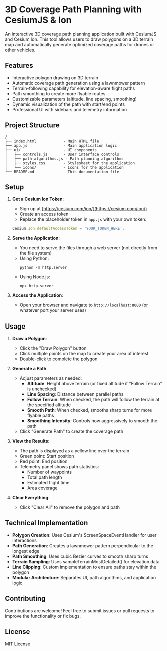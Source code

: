 # 3D Coverage Path Planning with CesiumJS & Ion

An interactive 3D coverage path planning application built with CesiumJS and Cesium Ion. This tool allows users to draw polygons on a 3D terrain map and automatically generate optimized coverage paths for drones or other vehicles.

## Features

- Interactive polygon drawing on 3D terrain
- Automatic coverage path generation using a lawnmower pattern
- Terrain-following capability for elevation-aware flight paths
- Path smoothing to create more flyable routes
- Customizable parameters (altitude, line spacing, smoothing)
- Dynamic visualization of the path with start/end points
- Professional UI with sidebars and telemetry information

## Project Structure

```
/
├── index.html            - Main HTML file
├── app.js                - Main application logic
├── ui/                   - UI components
│   ├── controls.js       - User interface controls
│   ├── path-algorithms.js - Path planning algorithms
│   ├── styles.css        - Stylesheet for the application
│   └── icons/            - Icons for the application
└── README.md             - This documentation file
```

## Setup

1. **Get a Cesium Ion Token**:
   - Sign up at [https://cesium.com/ion/](https://cesium.com/ion/)
   - Create an access token
   - Replace the placeholder token in `app.js` with your own token:
   ```javascript
   Cesium.Ion.defaultAccessToken = 'YOUR_TOKEN_HERE';
   ```

2. **Serve the Application**:
   - You need to serve the files through a web server (not directly from the file system)
   - Using Python:
     ```
     python -m http.server
     ```
   - Using Node.js:
     ```
     npx http-server
     ```

3. **Access the Application**:
   - Open your browser and navigate to `http://localhost:8000` (or whatever port your server uses)

## Usage

1. **Draw a Polygon**:
   - Click the "Draw Polygon" button
   - Click multiple points on the map to create your area of interest
   - Double-click to complete the polygon

2. **Generate a Path**:
   - Adjust parameters as needed:
     - **Altitude**: Height above terrain (or fixed altitude if "Follow Terrain" is unchecked)
     - **Line Spacing**: Distance between parallel paths
     - **Follow Terrain**: When checked, the path will follow the terrain at the specified altitude
     - **Smooth Path**: When checked, smooths sharp turns for more flyable paths
     - **Smoothing Intensity**: Controls how aggressively to smooth the path
   - Click "Generate Path" to create the coverage path

3. **View the Results**:
   - The path is displayed as a yellow line over the terrain
   - Green point: Start position
   - Red point: End position
   - Telemetry panel shows path statistics:
     - Number of waypoints
     - Total path length
     - Estimated flight time
     - Area coverage

4. **Clear Everything**:
   - Click "Clear All" to remove the polygon and path

## Technical Implementation

- **Polygon Creation**: Uses Cesium's ScreenSpaceEventHandler for user interactions
- **Path Generation**: Creates a lawnmower pattern perpendicular to the longest edge
- **Path Smoothing**: Uses cubic Bezier curves to smooth sharp turns
- **Terrain Sampling**: Uses sampleTerrainMostDetailed() for elevation data
- **Line Clipping**: Custom implementation to ensure paths stay within the polygon
- **Modular Architecture**: Separates UI, path algorithms, and application logic

## Contributing

Contributions are welcome! Feel free to submit issues or pull requests to improve the functionality or fix bugs.

## License

MIT License 